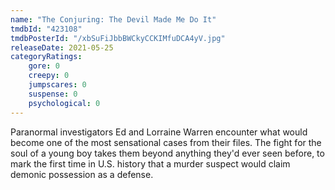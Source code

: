 ```yaml
---
name: "The Conjuring: The Devil Made Me Do It"
tmdbId: "423108"
tmdbPosterId: "/xbSuFiJbbBWCkyCCKIMfuDCA4yV.jpg"
releaseDate: 2021-05-25
categoryRatings:
    gore: 0
    creepy: 0
    jumpscares: 0
    suspense: 0
    psychological: 0
---
```

Paranormal investigators Ed and Lorraine Warren encounter what would become one of the most sensational cases from their files. The fight for the soul of a young boy takes them beyond anything they'd ever seen before, to mark the first time in U.S. history that a murder suspect would claim demonic possession as a defense.
